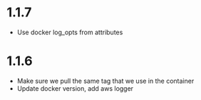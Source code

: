 # 1.1.7

  * Use docker log_opts from attributes

# 1.1.6

  * Make sure we pull the same tag that we use in the container
  * Update docker version, add aws logger

